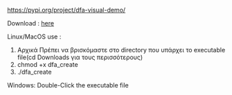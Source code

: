 https://pypi.org/project/dfa-visual-demo/

Download : [here](https://github.com/spirosmaggioros/DFA_Visualization/releases/tag/v0.1)

Linux/MacOS
use :
1) Αρχικά Πρέπει να βρισκόμαστε στο directory που υπάρχει το executable file(cd Downloads για τους περισσότερους)
2) chmod +x dfa_create
3) ./dfa_create

Windows:
Double-Click the executable file

